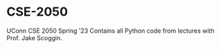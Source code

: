 # CSE-2050
UConn CSE 2050 Spring '23
Contains all Python code from lectures with Prof. Jake Scoggin.
